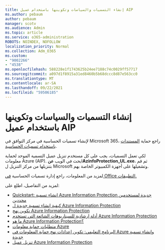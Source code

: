 ```yaml
---
title: إنشاء التسميات والسياسات وتكوينها باستخدام عميل AIP
ms.author: pebaum
author: pebaum
manager: scotv
ms.audience: Admin
ms.topic: article
ms.service: o365-administration
ROBOTS: NOINDEX, NOFOLLOW
localization_priority: Normal
ms.collection: Adm_O365
ms.custom:
- "9002266"
- "4538"
ms.openlocfilehash: 588228e1f1743625b24ee7188c74c0029ff57717
ms.sourcegitcommit: a097d1f8915a31ed8460b5b68dccc8d87e563cc0
ms.translationtype: MT
ms.contentlocale: ar-SA
ms.lasthandoff: 09/22/2021
ms.locfileid: "59506185"
---
```

# <a name="creating-and-configuring-labels-and-policies-with-aip-client"></a>إنشاء التسميات والسياسات وتكوينها باستخدام عميل AIP

لإنشاء تسميات الحساسية في مركز التوافق في Microsoft 365، راجع حماية [المستندات باستخدام تسميات الحساسية](https://docs.microsoft.com/microsoft-365/business-video/create-sensitivity-labels).

لكي تعمل التسميات، يجب على كل مستخدم تنزيل عميل التسمية الموحد لحماية معلومات Azure (AIP). ابحث في الويب **عنAzinfoProtection_UL.exe**، ثم قم بتنزيلها من مركز التنزيل ل Microsoft وتشغيلها على أجهزة الكمبيوتر الخاصة بهم.

لمزيد من المعلومات، راجع إدارة تسميات الحساسية [في Office التطبيقات.](https://docs.microsoft.com/microsoft-365/compliance/sensitivity-labels-office-apps)

لمزيد من التفاصيل، اطلع على: 

- [Quickstart: إنشاء تسمية Azure Information Protection جديدة لمستخدمين محددين](https://docs.microsoft.com/azure/information-protection/quickstart-label-specificusers)
- [كيفية إنشاء تسمية جديدة ل Azure Information Protection](https://docs.microsoft.com/azure/information-protection/configure-policy-new-label)
- [تكوين نهج Azure Information Protection](https://docs.microsoft.com/azure/information-protection/configure-policy)
- [أدلة إرشادية للسيناريوهات الشائعة التي تستخدم Azure Information Protection](https://docs.microsoft.com/azure/information-protection/how-to-guides)
- [ما هو Azure Information Protection؟](https://docs.microsoft.com/azure/information-protection/what-is-information-protection)
- [متطلبات حماية معلومات Azure](https://docs.microsoft.com/azure/information-protection/requirements)
- [البرنامج التعليمي: تكوين إعدادات نهج حماية المعلومات في Azure وإنشاء تسمية جديدة](https://docs.microsoft.com/azure/information-protection/infoprotect-quick-start-tutorial)
- [تنزيل عميل Azure Information Protection](https://www.microsoft.com/download/details.aspx?id=53018)
